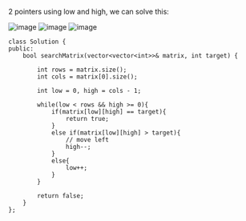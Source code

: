 ​2 pointers using low and high, we can solve this:       
      
![image](https://user-images.githubusercontent.com/73538974/270102183-f81919eb-5ec0-40d0-9cd1-49ea24b3b45f.png)
![image](https://user-images.githubusercontent.com/73538974/270102194-de154199-5ec4-4bc9-bb69-204fd70758ef.png)
![image](https://user-images.githubusercontent.com/73538974/270102198-5f59001f-5db1-47df-a8cd-e6c89e0aff27.png)

```
class Solution {
public:
    bool searchMatrix(vector<vector<int>>& matrix, int target) {
        
        int rows = matrix.size();
        int cols = matrix[0].size();
        
        int low = 0, high = cols - 1;
        
        while(low < rows && high >= 0){
            if(matrix[low][high] == target){
                return true;
            }
            else if(matrix[low][high] > target){
                // move left
                high--;
            }
            else{
                low++;
            }
        }
        
        return false;
    }
};
```
